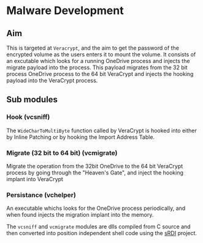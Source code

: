 # Malware Development
## Aim

This is targeted at `Veracrypt`, and the aim to get the password of the encrypted volume as the users enters it to mount the volume. 
It consists of an excutable which looks for a running OneDrive process and injects the migrate payload into the process. This payload migrates from the 32 bit process OneDrive process to the 64 bit VeraCrypt and injects the hooking payload into the VeraCrypt process.

## Sub modules
### Hook (vcsniff)
The `WideCharToMultiByte` function called by VeraCrypt is  hooked into either by Inline Patching or by hooking the Import Address Table.

### Migrate (32 bit to 64 bit) (vcmigrate)
Migrate the operation from the 32bit OneDrive to the 64 bit VeraCrypt process by going through the "Heaven's Gate", and inject the hooking implant into VeraCrypt

### Persistance (vchelper)
An executable whichs looks for the OneDrive process periodically, and when found injects the migration implant into the memory.

The `vcsniff` and `vcmigrate` modules are dlls compiled from C source and then converted into position independent shell code using the [sRDI](https://github.com/monoxgas/sRDI) project.